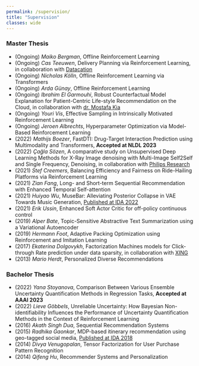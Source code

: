 ```yaml
---
permalink: /supervision/
title: "Supervision"
classes: wide
---
```


<style>
.page__content li {font-size:0.8em}
</style>

### Master Thesis
* (Ongoing) *Maiko Bergman*, Offline Reinforcement Learning
* (Ongoing) *Cas Teeuwen*, Delivery Planning via Reinforcement Learning, in collaboration with [Datacation](https://www.datacation.nl/)
* (Ongoing) *Nicholas Kölln*, Offline Reinforcement Learning via Transformers
* (Ongoing) *Arda Günay*, Offline Reinforcement Learning
* (Ongoing) *Ibrahim El Garmouhi*, Robust Counterfactual Model Explanation for Patient-Centric Life-style Recommendation on the Cloud, in collaboration with [dr. Mostafa Kia](https://research.tilburguniversity.edu/en/persons/seyed-mostafa-kia)
* (Ongoing) *Youri Vis*, Effective Sampling in Intrinsically Motivated Reinforcement Learning
* (Ongoing) *Jeroen Albrechts*, Hyperparameter Optimization via Model-Based Reinforcement Learning
* (2022) *Mathijs Boezer*, FastDTI: Drug-Target Interaction Prediction using
Multimodality and Transformers, **Accepted at NLDL 2023**
* (2022) *Çağla Sözen*, A comparative study on Unsupervised Deep Learning Methods for X-Ray Image denoising with Multi-Image Self2Self and Single Frequency, Denoising, in collaboration with [Philips Research](https://www.philips.com/a-w/about/innovation/research.html)
* (2021) *Stef Creemers*, Balancing Efficiency and Fairness on Ride-Hailing Platforms via Reinforcement Learning
* (2021) *Zian Fang*, Long- and Short-term Sequential Recommendation with Enhanced Temporal Self-attention
* (2021) *Huiyao Wu*, MuseBar: Alleviating Posterior Collapse in VAE Towards Music Generation, [Published at IDA 2022](https://link.springer.com/chapter/10.1007/978-3-031-01333-1_29)
* (2021) *Erik Ussin*, Enhanced Soft Actor Critic for off-policy continuous control
* (2019) *Alper Bate*, Topic-Sensitive Abstractive Text Summarization using a Variational Autoencoder
* (2019) *Hermann Foot*, Adaptive Packing Optimization using Reinforcement and Imitation Learning
* (2017) *Ekaterina Dolgovykh*, Factorization Machines models for Click-through Rate prediction under data sparsity, in collaboration with [XING](https://werben.xing.com/en)
* (2013) *Mario Herdt*, Personalized Diverse Recommendations

### Bachelor Thesis
* (2022) *Yana Stoyanova*, Comparison Between Various Ensemble Uncertainty Quantification
Methods in Regression Tasks, **Accepted at AAAI 2023**
* (2022) *Lieve Göbbels*, Unreliable Uncertainty: How Bayesian Non-identifiability Influences the Performance of Uncertainty Quantification Methods in the Context of Reinforcement Learning
* (2016) *Akath Singh Dua*, Sequential Recommendation Systems
* (2015) *Radhika Gaonkar*, MDP-based itinerary recommendation using geo-tagged social media, [Published at IDA 2018](https://link.springer.com/chapter/10.1007/978-3-030-01768-2_10)
* (2014) *Divya Venugopalan*, Tensor Factorization for User Purchase Pattern Recognition
* (2014) *Qifeng Hu*, Recommender Systems and Personalization